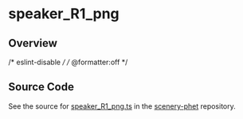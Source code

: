 # speaker_R1_png

## Overview

/* eslint-disable */
/* @formatter:off */



## Source Code

See the source for [speaker_R1_png.ts](https://github.com/phetsims/scenery-phet/blob/main/images/speaker/speaker_R1_png.ts) in the [scenery-phet](https://github.com/phetsims/scenery-phet) repository.
